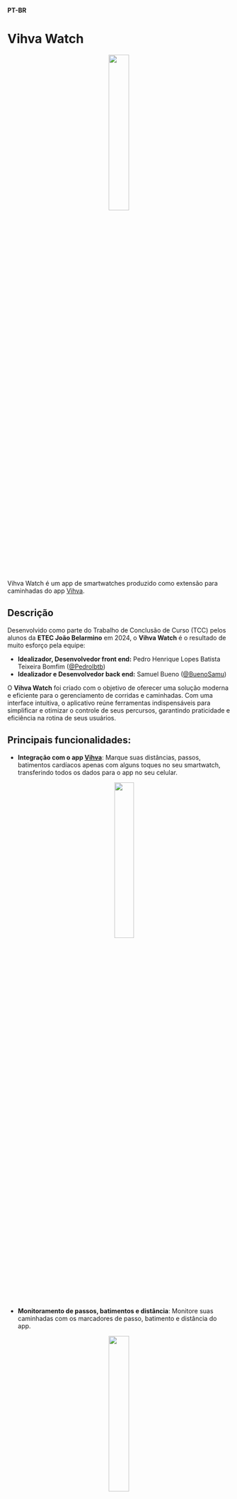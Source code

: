 **PT-BR**
# Vihva Watch
<p align="center">
<img src ="https://github.com/user-attachments/assets/3b58c455-a011-422f-b84f-0d01714e9d88" width="30%">
 </p>
Vihva Watch é um app de smartwatches produzido como extensão para caminhadas do app <a href="https://github.com/Pedrolbtb/Vihva-app">Vihva</a>.

## Descrição

Desenvolvido como parte do Trabalho de Conclusão de Curso (TCC) pelos alunos da **ETEC João Belarmino** em 2024, o **Vihva Watch** é o resultado de muito esforço pela equipe:

- **Idealizador, Desenvolvedor front end:** Pedro Henrique Lopes Batista Teixeira Bomfim (<a href = "https://github.com/Pedrolbtb">@Pedrolbtb</a>)  
- **Idealizador e Desenvolvedor back end:** Samuel Bueno (<a href = "https://github.com/BuenoSamu">@BuenoSamu</a>) 

O **Vihva Watch** foi criado com o objetivo de oferecer uma solução moderna e eficiente para o gerenciamento de corridas e caminhadas. Com uma interface intuitiva, o aplicativo reúne ferramentas indispensáveis para simplificar e otimizar o controle de seus percursos, garantindo praticidade e eficiência na rotina de seus usuários.


## Principais funcionalidades:
- **Integração com o app [Vihva](https://github.com/Pedrolbtb/Vihva-app)**: Marque suas distâncias, passos, batimentos cardíacos apenas com alguns toques no seu smartwatch, transferindo todos os dados para o app no seu celular.
  <p align = "center">
  <img src = "https://github.com/user-attachments/assets/87fc8201-3191-4778-9db1-1bf9e5e38316" width = 30%>
  </p>
- **Monitoramento de passos, batimentos e distância**: Monitore suas caminhadas com os marcadores de passo, batimento e distância do app.
<p align = "center">
  <img src = "https://github.com/user-attachments/assets/5357f7ee-862a-4972-b9c0-ae67e542109e" width = 30%>
  </p>
  
- **Acompanhamento com profissionais de saúde:** As informações salvas serão compartilhadas com os médicos com os quais você tem conexão por meio do <a href = "https://github.com/BuenoSamu/Vihva_Medical_Center">Vihva Medical Center</a>.

  Já disponível na versão 1.0 lançada na release, teste agora!

## Contribuições
Agradecemos imensamente o interesse em contribuir com o Vihva Watch. Ficaremos honrados em receber suas ideias e sugestões para aprimorar ainda mais o nosso aplicativo.

## Licença
[MIT](https://choosealicense.com/licenses/mit/)
##

**EN**
# Vihva Watch
<p align="center">
<img src="https://github.com/user-attachments/assets/3b58c455-a011-422f-b84f-0d01714e9d88" width="30%">
</p>
Vihva Watch is a smartwatch app designed as an extension for walking activities from the <a href="https://github.com/Pedrolbtb/Vihva-app">Vihva</a> app.

## Description

Developed as part of the Final Year Project (TCC) by the students of **ETEC João Belarmino** in 2024, **Vihva Watch** is the result of much effort from the team:

- **Creator, Front-End Developer:** Pedro Henrique Lopes Batista Teixeira Bomfim (<a href="https://github.com/Pedrolbtb">@Pedrolbtb</a>)  
- **Creator and Back-End Developer:** Samuel Bueno (<a href="https://github.com/BuenoSamu">@BuenoSamu</a>)

The **Vihva Watch** was created with the aim of offering a modern and efficient solution for managing runs and walks. With an intuitive interface, the app combines essential tools to simplify and optimize the tracking of your routes, ensuring practicality and efficiency in users' routines.

## Key Features:
- **Integration with the [Vihva](https://github.com/Pedrolbtb/Vihva-app) app**: Track your distances, steps, and heart rate with just a few taps on your smartwatch, transferring all data to the app on your phone.
<p align = "center">
  <img src = "https://github.com/user-attachments/assets/87fc8201-3191-4778-9db1-1bf9e5e38316" width = 30%>
  </p>

- **Step, heart rate, and distance monitoring**: Track your walks with the app's step, heart rate, and distance markers.
<p align = "center">
  <img src = "https://github.com/user-attachments/assets/5357f7ee-862a-4972-b9c0-ae67e542109e" width = 30%>
  </p>
  
- **Health professional monitoring:** The saved information will be shared with the doctors you are connected to via <a href="https://github.com/BuenoSamu/Vihva_Medical_Center">Vihva Medical Center</a>.

  Now available in version 1.0, released in the release, try it now!

## Contributions
We greatly appreciate your interest in contributing to Vihva Watch. We would be honored to receive your ideas and suggestions to further improve our app.

## License
[MIT](https://choosealicense.com/licenses/mit/)
